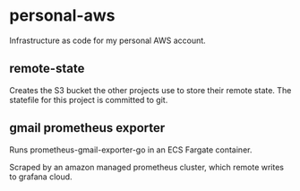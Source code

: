 personal-aws
============

Infrastructure as code for my personal AWS account.

remote-state
------------

Creates the S3 bucket the other projects use to store their remote state. The statefile for this project is committed to git.

gmail prometheus exporter
-------------------------

Runs prometheus-gmail-exporter-go in an ECS Fargate container.

Scraped by an amazon managed prometheus cluster, which remote writes to grafana cloud.

